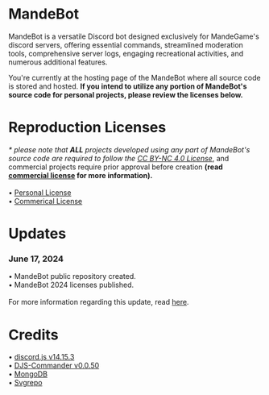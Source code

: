 # MandeBot
MandeBot is a versatile Discord bot designed exclusively for MandeGame's discord servers, offering essential commands, streamlined moderation tools, comprehensive server logs, engaging recreational activities, and numerous additional features.

You're currently at the hosting page of the MandeBot where all source code is stored and hosted. **If you intend to utilize any portion of MandeBot's source code for personal projects, please review the licenses below.**

# Reproduction Licenses
<i>* please note that **ALL** projects developed using any part of MandeBot's source code are required to follow the [CC BY-NC 4.0 License](https://creativecommons.org/licenses/by-nc/4.0/deed.en)</i>, and commercial projects require prior approval before creation **(read [commercial license](https://github.com/certcreations/discordjs-mandebot/blob/main/releases/2024/licenses/CommercialLicense.license) for more information).**
<br><br>
• [Personal License](https://github.com/certcreations/discordjs-mandebot/blob/main/releases/2024/licenses/PersonalLicense.license)<br>• [Commerical License](https://github.com/certcreations/discordjs-mandebot/blob/main/releases/2024/licenses/CommercialLicense.license)<br>

# Updates
**<h3>June 17, 2024</h3>**
• MandeBot public repository created.<br>• MandeBot 2024 licenses published.
<br><br>
For more information regarding this update, read [here](https://).

# Credits
• [discord.js v14.15.3](https://github.com/discordjs/discord.js)
<br>
• [DJS-Commander v0.0.50](https://github.com/notunderctrl/djs-commander)
<br>
• [MongoDB](https://mongodb.com)
<br>• [Svgrepo](https://svgrepo.com)

